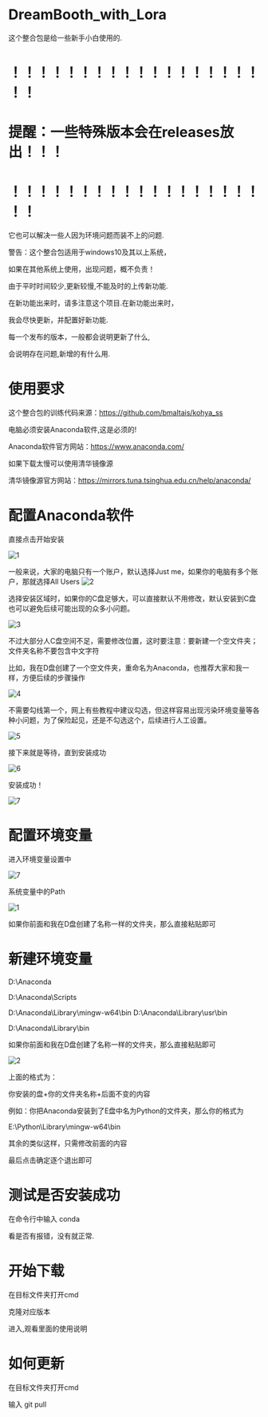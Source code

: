 # DreamBooth_with_Lora

这个整合包是给一些新手小白使用的.

# ！！！！！！！！！！！！！！！！！！！！
# 提醒：一些特殊版本会在releases放出！！！
# ！！！！！！！！！！！！！！！！！！！！

它也可以解决一些人因为环境问题而装不上的问题.

警告：这个整合包适用于windows10及其以上系统，

如果在其他系统上使用，出现问题，概不负责！

由于平时时间较少,更新较慢,不能及时的上传新功能.

在新功能出来时，请多注意这个项目.在新功能出来时，

我会尽快更新，并配置好新功能.

每一个发布的版本，一般都会说明更新了什么,

会说明存在问题,新增的有什么用.

# 使用要求

这个整合包的训练代码来源：https://github.com/bmaltais/kohya_ss

电脑必须安装Anaconda软件,这是必须的!

Anaconda软件官方网站：https://www.anaconda.com/

如果下载太慢可以使用清华镜像源

清华镜像源官方网站：https://mirrors.tuna.tsinghua.edu.cn/help/anaconda/

# 配置Anaconda软件

直接点击开始安装

![1](https://user-images.githubusercontent.com/86793086/221332894-352ef507-1fa3-4504-8c21-8647dfa11271.png)

一般来说，大家的电脑只有一个账户，默认选择Just me，如果你的电脑有多个账户，那就选择All Users
![2](https://user-images.githubusercontent.com/86793086/221332917-60219916-4d15-4445-a161-be4ff1d957a5.png)

选择安装区域时，如果你的C盘足够大，可以直接默认不用修改，默认安装到C盘也可以避免后续可能出现的众多小问题。

![3](https://user-images.githubusercontent.com/86793086/221332935-a7c7effd-6599-4f75-9be9-3f0295a974f8.png)

不过大部分人C盘空间不足，需要修改位置，这时要注意：要新建一个空文件夹；文件夹名称不要包含中文字符

比如，我在D盘创建了一个空文件夹，重命名为Anaconda，也推荐大家和我一样，方便后续的步骤操作

![4](https://user-images.githubusercontent.com/86793086/221332955-b3fc06af-2f1f-425f-a269-5759bb9933da.png)

不需要勾线第一个，网上有些教程中建议勾选，但这样容易出现污染环境变量等各种小问题，为了保险起见，还是不勾选这个，后续进行人工设置。

![5](https://user-images.githubusercontent.com/86793086/221332980-e440a5ef-bf7e-43da-bbbb-08e3cf18e505.png)

接下来就是等待，直到安装成功

![6](https://user-images.githubusercontent.com/86793086/221332998-696b2085-7799-4502-93fc-7053ec952681.png)

安装成功！

![7](https://user-images.githubusercontent.com/86793086/221333005-4aaeb3ac-f9a1-4819-b010-d40c2599b34d.png)

# 配置环境变量

进入环境变量设置中

![7](https://user-images.githubusercontent.com/86793086/221333058-aa20c4c3-5cd7-4570-84c0-2865d0b423ab.png)

系统变量中的Path

![1](https://user-images.githubusercontent.com/86793086/221333081-a58a7edb-2230-464d-b99c-d5fb3496a1a7.png)

如果你前面和我在D盘创建了名称一样的文件夹，那么直接粘贴即可

# 新建环境变量

D:\Anaconda

D:\Anaconda\Scripts

D:\Anaconda\Library\mingw-w64\bin D:\Anaconda\Library\usr\bin

D:\Anaconda\Library\bin

如果你前面和我在D盘创建了名称一样的文件夹，那么直接粘贴即可

![2](https://user-images.githubusercontent.com/86793086/221333127-3e21d4aa-e798-4208-92d8-3457a43bafcd.png)

上面的格式为：

你安装的盘+你的文件夹名称+后面不变的内容

例如：你把Anaconda安装到了E盘中名为Python的文件夹，那么你的格式为

E:\Python\Library\mingw-w64\bin

其余的类似这样，只需修改前面的内容

最后点击确定逐个退出即可

# 测试是否安装成功

在命令行中输入 conda

看是否有报错，没有就正常.

# 开始下载

在目标文件夹打开cmd

克隆对应版本

进入,观看里面的使用说明

# 如何更新

在目标文件夹打开cmd

输入 git pull
